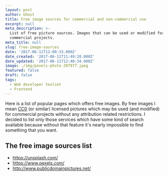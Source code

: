 ```yaml
---
layout: post
author: Ghost
title: Free image sources for commercial and non-commercial use
excerpt: null
meta_description: >-
  List of free picture sources. Images that can be used or modified for
  commercial projects.
meta_title: null
slug: free-image-sources
date: '2017-06-11T12:00:33.000Z'
date_created: '2017-06-11T11:49:28.000Z'
date_updated: '2017-06-11T12:40:34.000Z'
image: ./img/pexels-photo-297977.jpeg
featured: false
draft: false
tags:
  - Web developer toolset
  - Frontend
---
```

Here is a list of popular pages which offers free images. By free images I mean [CC0](https://creativecommons.org/share-your-work/public-domain/cc0/) (or similar) licensed pictures which may be used (and modified) for commercial projects without any attribution related restrictions.
I decided to list only those services which have some kind of search available because without that feature it's nearly impossible to find something that you want.

## The free image sources list

- https://unsplash.com/
- https://www.pexels.com/
- http://www.publicdomainpictures.net/

